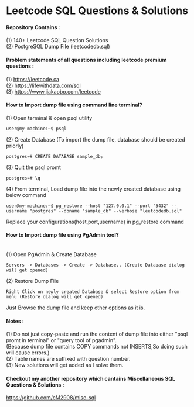 # Leetcode SQL Questions & Solutions <br/>
#### Repository Contains :<br/>

(1) 140+ Leetcode SQL Question Solutions<br/>
(2) PostgreSQL Dump File (leetcodedb.sql)<br/>

#### Problem statements of all questions including leetcode premium questions :<br/>

(1) https://leetcode.ca <br/>
(2) https://lifewithdata.com/sql <br/>
(3) https://www.jiakaobo.com/leetcode <br/>

#### How to Import dump file using command line terminal?<br/>

(1) Open terminal & open psql utility
```
user@my-machine:~$ psql
```
(2) Create Database (To import the dump file, database should be created priorly)<br/>
```
postgres=# CREATE DATABASE sample_db;
```
(3) Quit the psql promt
```
postgres=# \q
```
(4) From terminal, Load dump file into the newly created database using below command
```
user@my-machine:~$ pg_restore --host "127.0.0.1" --port "5432" --username "postgres" --dbname "sample_db" --verbose "leetcodedb.sql"
```
Replace your configurations(host,port,username) in pg_restore command<br/>

#### How to Import dump file using PgAdmin tool?<br/><br/>

(1) Open PgAdmin & Create Database
```
Servers -> Databases -> Create -> Database.. (Create Database dialog will get opened)
```
(2) Restore Dump File<br/>
```
Right Click on newly created Database & select Restore option from menu (Restore dialog will get opened)
```
Just Browse the dump file and keep other options as it is.

#### Notes : <br/>

(1) Do not just copy-paste and run the content of dump file into either "psql promt in terminal" or "query tool of pgadmin".<br/>
   (Because dump file contains COPY commands not INSERTS,So doing such will cause errors.)<br/>
(2) Table names are suffixed with question number.<br/>
(3) New solutions will get added as I solve them.<br/>

#### Checkout my another repository which cantains Miscellaneous SQL Questions & Solutions : <br/>
https://github.com/cM2908/misc-sql
